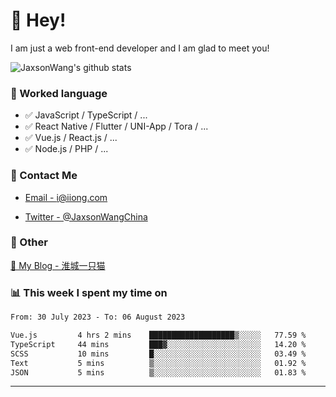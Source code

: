 # 👋 Hey!

I am just a web front-end developer and I am glad to meet you!

![JaxsonWang's github stats](https://github-readme-stats.vercel.app/api?username=JaxsonWang&&show_icons=true&&title_color=1abc9c&&icon_color=1abc9c)


### 📝 Worked language

- ✅ JavaScript / TypeScript / ...
- ✅ React Native / Flutter / UNI-App / Tora / ...
- ✅ Vue.js / React.js / ...
- ✅ Node.js / PHP / ...

### 📮 Contact Me

- [Email - i@iiong.com](mailto:i@iiong.com)

- [Twitter - @JaxsonWangChina](https://twitter.com/JaxsonWangChina)

### 🤪 Other

[📌 My Blog - 淮城一只猫](https://iiong.com)

### 📊 This week I spent my time on

<!--START_SECTION:waka-->

```txt
From: 30 July 2023 - To: 06 August 2023

Vue.js         4 hrs 2 mins    ███████████████████▒░░░░░   77.59 %
TypeScript     44 mins         ███▓░░░░░░░░░░░░░░░░░░░░░   14.20 %
SCSS           10 mins         █░░░░░░░░░░░░░░░░░░░░░░░░   03.49 %
Text           5 mins          ▒░░░░░░░░░░░░░░░░░░░░░░░░   01.92 %
JSON           5 mins          ▒░░░░░░░░░░░░░░░░░░░░░░░░   01.83 %
```

<!--END_SECTION:waka-->

---
